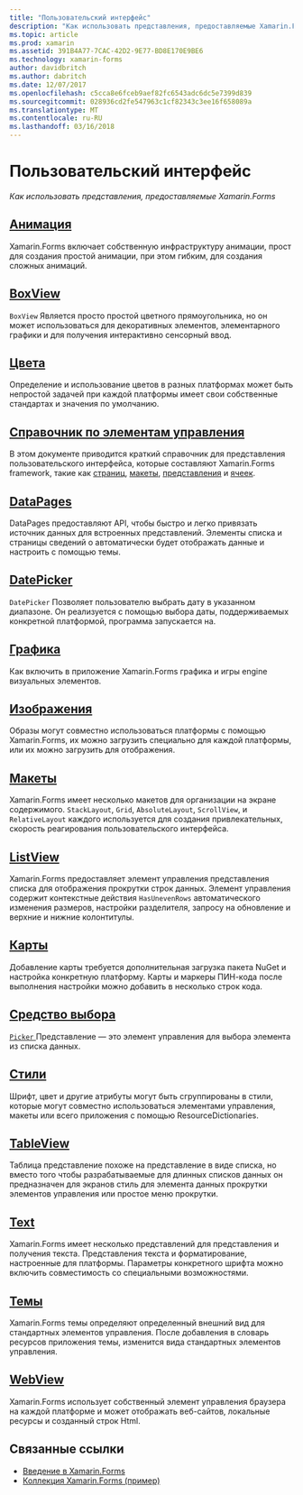 ```yaml
---
title: "Пользовательский интерфейс"
description: "Как использовать представления, предоставляемые Xamarin.Forms"
ms.topic: article
ms.prod: xamarin
ms.assetid: 391B4A77-7CAC-42D2-9E77-BD8E170E9BE6
ms.technology: xamarin-forms
author: davidbritch
ms.author: dabritch
ms.date: 12/07/2017
ms.openlocfilehash: c5cca8e6fceb9aef82fc6543adc6dc5e7399d839
ms.sourcegitcommit: 028936cd2fe547963c1cf82343c3ee16f658089a
ms.translationtype: MT
ms.contentlocale: ru-RU
ms.lasthandoff: 03/16/2018
---
```

# <a name="user-interface"></a>Пользовательский интерфейс

_Как использовать представления, предоставляемые Xamarin.Forms_

## <a name="animationanimationindexmd"></a>[Анимация](animation/index.md)

Xamarin.Forms включает собственную инфраструктуру анимации, прост для создания простой анимации, при этом гибким, для создания сложных анимаций.

## <a name="boxviewboxviewmd"></a>[BoxView](boxview.md)

`BoxView` Является просто простой цветного прямоугольника, но он может использоваться для декоративных элементов, элементарного графики и для получения интерактивно сенсорный ввод.

## <a name="colorscolorsmd"></a>[Цвета](colors.md)

Определение и использование цветов в разных платформах может быть непростой задачей при каждой платформы имеет свои собственные стандартах и значения по умолчанию.

## <a name="controls-referencecontrolsindexmd"></a>[Справочник по элементам управления](controls/index.md)

В этом документе приводится краткий справочник для представления пользовательского интерфейса, которые составляют Xamarin.Forms framework, такие как [страниц](~/xamarin-forms/user-interface/controls/pages.md), [макеты](~/xamarin-forms/user-interface/controls/layouts.md), [представления](~/xamarin-forms/user-interface/controls/views.md) и [ячеек](~/xamarin-forms/user-interface/controls/cells.md).

## <a name="datapagesdatapagesindexmd"></a>[DataPages](datapages/index.md)

DataPages предоставляют API, чтобы быстро и легко привязать источник данных для встроенных представлений. Элементы списка и страницы сведений о автоматически будет отображать данные и настроить с помощью темы.

## <a name="datepickerdatepickermd"></a>[DatePicker](datepicker.md)

`DatePicker` Позволяет пользователю выбрать дату в указанном диапазоне. Он реализуется с помощью выбора даты, поддерживаемых конкретной платформой, программа запускается на.

## <a name="graphicsgraphicsindexmd"></a>[Графика](graphics/index.md)

Как включить в приложение Xamarin.Forms графика и игры engine визуальных элементов.

## <a name="imagesimagesmd"></a>[Изображения](images.md)

Образы могут совместно использоваться платформы с помощью Xamarin.Forms, их можно загрузить специально для каждой платформы, или их можно загрузить для отображения.

## <a name="layoutslayoutsindexmd"></a>[Макеты](layouts/index.md)

Xamarin.Forms имеет несколько макетов для организации на экране содержимого. `StackLayout`, `Grid`, `AbsoluteLayout`, `ScrollView`, и `RelativeLayout` каждого используется для создания привлекательных, скорость реагирования пользовательского интерфейса.

## <a name="listviewlistviewindexmd"></a>[ListView](listview/index.md)

Xamarin.Forms предоставляет элемент управления представления списка для отображения прокрутки строк данных. Элемент управления содержит контекстные действия `HasUnevenRows` автоматического изменения размеров, настройки разделителя, запросу на обновление и верхние и нижние колонтитулы.

## <a name="mapsmapmd"></a>[Карты](map.md)

Добавление карты требуется дополнительная загрузка пакета NuGet и настройка конкретную платформу. Карты и маркеры ПИН-кода после выполнения настройки можно добавить в несколько строк кода.

## <a name="pickerpickerindexmd"></a>[Средство выбора](picker/index.md)

[ `Picker` ](https://developer.xamarin.com/api/type/Xamarin.Forms.Picker/) Представление — это элемент управления для выбора элемента из списка данных.

## <a name="stylesstylesindexmd"></a>[Стили](styles/index.md)

Шрифт, цвет и другие атрибуты могут быть сгруппированы в стили, которые могут совместно использоваться элементами управления, макеты или всего приложения с помощью ResourceDictionaries.

## <a name="tableviewtableviewmd"></a>[TableView](tableview.md)

Таблица представление похоже на представление в виде списка, но вместо того чтобы разрабатываемые для длинных списков данных он предназначен для экранов стиль для элемента данных прокрутки элементов управления или простое меню прокрутки.

## <a name="texttextindexmd"></a>[Text](text/index.md)

Xamarin.Forms имеет несколько представлений для представления и получения текста. Представления текста и форматирование, настроенные для платформы. Параметры конкретного шрифта можно включить совместимость со специальными возможностями.

## <a name="themesthemesindexmd"></a>[Темы](themes/index.md)

Xamarin.Forms темы определяют определенный внешний вид для стандартных элементов управления. После добавления в словарь ресурсов приложения темы, изменится вида стандартных элементов управления.

## <a name="webviewwebviewmd"></a>[WebView](webview.md)

Xamarin.Forms использует собственный элемент управления браузера на каждой платформе и может отображать веб-сайтов, локальные ресурсы и созданный строк Html.


## <a name="related-links"></a>Связанные ссылки

- [Введение в Xamarin.Forms](~/xamarin-forms/get-started/introduction-to-xamarin-forms.md)
- [Коллекция Xamarin.Forms (пример)](https://developer.xamarin.com/samples/FormsGallery/)
